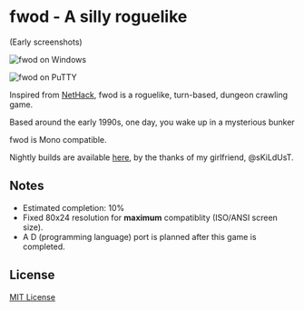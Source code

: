 # fwod - A silly roguelike

(Early screenshots)

![fwod on Windows](http://didi.wcantin.ca/pages/fwod/img1.png)

![fwod on PuTTY](http://didi.wcantin.ca/pages/fwod/img3.png)

Inspired from [NetHack](https://en.wikipedia.org/wiki/NetHack), fwod is a roguelike, turn-based, dungeon crawling game.

Based around the early 1990s, one day, you wake up in a mysterious bunker 

fwod is Mono compatible.

Nightly builds are available [here](http://cdn.skildust.com/osp/fwod/nightly/), by the thanks of my girlfriend, @sKiLdUsT.

## Notes

- Estimated completion: 10%
- Fixed 80x24 resolution for **maximum** compatiblity (ISO/ANSI screen size).
- A D (programming language) port is planned after this game is completed.

## License
[MIT License](LICENSE)